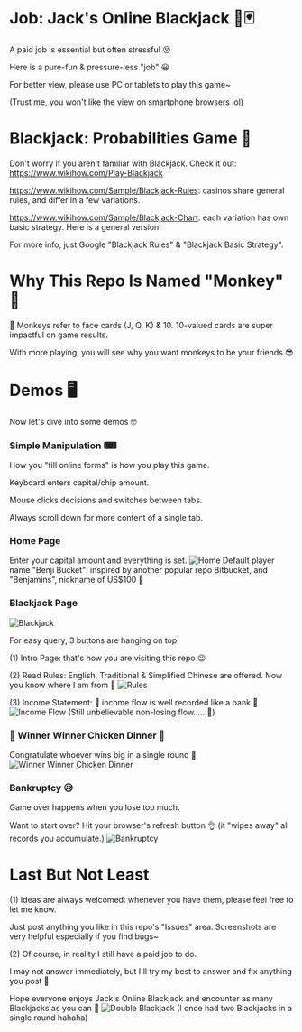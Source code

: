 # Job: Jack's Online Blackjack 🎰🃏
A paid job is essential but often stressful 😵

Here is a pure-fun & pressure-less "job" 😀

For better view, please use PC or tablets to play this game~

(Trust me, you won't like the view on smartphone browsers lol)

# Blackjack: Probabilities Game 🔢
Don't worry if you aren't familiar with Blackjack. Check it out: https://www.wikihow.com/Play-Blackjack

https://www.wikihow.com/Sample/Blackjack-Rules: casinos share general rules, and differ in a few variations.

https://www.wikihow.com/Sample/Blackjack-Chart: each variation has own basic strategy. Here is a general version.

For more info, just Google "Blackjack Rules" & "Blackjack Basic Strategy".

# Why This Repo Is Named "Monkey" 🤔
🐒 Monkeys refer to face cards (J, Q, K) & 10. 10-valued cards are super impactful on game results.

With more playing, you will see why you want monkeys to be your friends 😎

# Demos 🖥️
Now let's dive into some demos 🤓

### Simple Manipulation ⌨
How you "fill online forms" is how you play this game.

Keyboard enters capital/chip amount.

Mouse clicks decisions and switches between tabs.

Always scroll down for more content of a single tab.

### Home Page
Enter your capital amount and everything is set.
![Home](Demos/Home.jpg)
Default player name "Benji Bucket": inspired by another popular repo Bitbucket, and "Benjamins", nickname of US$100 🤪

### Blackjack Page
![Blackjack](Demos/Blackjack.jpg)

For easy query, 3 buttons are hanging on top:

(1) Intro Page: that's how you are visiting this repo 😉

(2) Read Rules: English, Traditional & Simplified Chinese are offered.
Now you know where I am from 🤭
![Rules](Demos/Multi-Language-Rules.jpg)

(3) Income Statement: 💸 income flow is well recorded like a bank 🏦
![Income Flow](Demos/Income-Flow.jpg)
(Still unbelievable non-losing flow……🤣)

### 🎉 Winner Winner Chicken Dinner 🦃
Congratulate whoever wins big in a single round 🤑
![Winner Winner Chicken Dinner](Demos/Winner-Winner-Chicken-Dinner.jpg)

### Bankruptcy 😥
Game over happens when you lose too much.

Want to start over? Hit your browser's refresh button 👌 (it "wipes away" all records you accumulate.)
![Bankruptcy](Demos/Bankruptcy.jpg)

# Last But Not Least
(1) Ideas are always welcomed: whenever you have them, please feel free to let me know.

Just post anything you like in this repo's "Issues" area.
Screenshots are very helpful especially if you find bugs~

(2) Of course, in reality I still have a paid job to do.

I may not answer immediately, but I'll try my best to answer and fix anything you post 😬

Hope everyone enjoys Jack's Online Blackjack and encounter as many Blackjacks as you can 🍻
![Double Blackjack](Demos/Double-Blackjack.jpg)
(I once had two Blackjacks in a single round hahaha)
